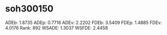 # soh300150

ADEb: 1.8735
ADEp: 0.7716
ADEv: 2.2202
FDEb: 3.5409
FDEp: 1.4885
FDEv: 4.0176
Rank: 892
WSADE: 1.3037
WSFDE: 2.4458